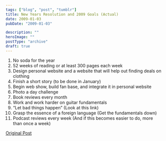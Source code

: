```yaml
---
tags: ["blog", "post", "tumblr"]
title: New Years Resolution and 2009 Goals (Actual)
date: 2009-01-03
pubDate: "2009-01-03"

description: ""
heroImage: ""
postType: "archive"
draft: true
---
```


1. No soda for the year
2. 52 weeks of reading or at least 300 pages each week
3. Design personal website and a website that will help out finding deals on clothing
4. Finish a short story (to be done in January)
5. Begin web show, build fan base, and integrate it in personal website
6. Photo a day challenge
7. Book reviews every month
8. Work and work harder on guitar fundamentals
9. “Let bad things happen” (Look at this link)
10. Grasp the essence of a foreign language (Get the fundamentals down)
11. Podcast reviews every week (And if this becomes easier to do, more than once a week)

[Original Post](https://jermspeaks.com/post/68228651/new-years-resolution-and-2009-goals-actual)

